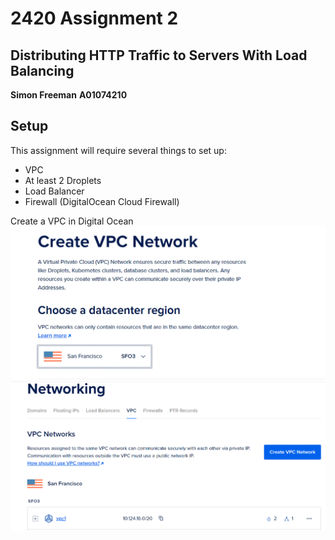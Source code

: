 # 2420 Assignment 2

## Distributing HTTP Traffic to Servers With Load Balancing

**Simon Freeman**
**A01074210**

## Setup

This assignment will require several things to set up:
- VPC
- At least 2 Droplets
- Load Balancer
- Firewall (DigitalOcean Cloud Firewall)

Create a VPC in Digital Ocean
![step1_vpc_san_fran](images/step1_vpc_san_fran.png)
![step1_vpc](images/step1_vpc.png)
